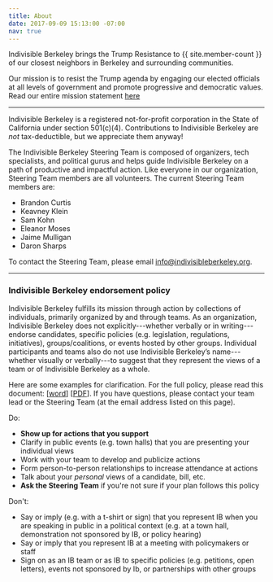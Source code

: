 ```yaml
---
title: About
date: 2017-09-09 15:13:00 -07:00
nav: true
---
```


Indivisible Berkeley brings the Trump Resistance to {{ site.member-count }} of our closest neighbors in Berkeley and surrounding communities.

Our mission is to resist the Trump agenda by engaging our elected officials at all levels of government and promote progressive and democratic values. Read our entire mission statement [here](https://www.indivisibleberkeley.org/mission)

-----------

Indivisible Berkeley is a registered not-for-profit corporation in the State of California under section 501(c)(4). Contributions to Indivisible Berkeley are _not_ tax-deductible, but we appreciate them anyway!

The Indivisible Berkeley Steering Team is composed of organizers, tech specialists, and political gurus and helps guide Indivisible Berkeley on a path of productive and impactful action. Like everyone in our organization, Steering Team members are all volunteers. The current Steering Team members are:

+ Brandon Curtis
+ Keavney Klein
+ Sam Kohn
+ Eleanor Moses
+ Jaime Mulligan
+ Daron Sharps

To contact the Steering Team, please email [info@indivisibleberkeley.org](mailto:info@indivisibleberkeley.org).

---------

### Indivisible Berkeley endorsement policy

Indivisible Berkeley fulfills its mission through action by collections of individuals,
primarily organized by and through teams.
As an organization, Indivisible Berkeley does not explicitly---whether verbally or in
writing---endorse candidates, specific policies (e.g. legislation, regulations, initiatives),
groups/coalitions, or events hosted by other groups. Individual participants and teams
also do not use Indivisible Berkeley’s name---whether visually or verbally---to suggest
that they represent the views of a team or of Indivisible Berkeley as a whole.

Here are some examples for clarification. For the full policy, please read this document: \[[word](/uploads/Endorsements_Policy_FINAL_102917.docx)] \[[PDF](/uploads/Endorsements_Policy_FINAL_102917.pdf)]. If you have questions, please contact your team lead or the Steering Team (at the email address listed on this page).

Do:
 - **Show up for actions that you support**
 - Clarify in public events (e.g. town halls) that you are presenting your individual views 
 - Work with your team to develop and publicize actions
 - Form person-to-person relationships to increase attendance at actions
 - Talk about your *personal* views of a candidate, bill, etc.
 - **Ask the Steering Team** if you're not sure if your plan follows this policy

Don't:
 - Say or imply (e.g. with a t-shirt or sign) that you represent IB when you are speaking in public in a political context (e.g. at a town hall, demonstration not sponsored by IB, or policy hearing)
 - Say or imply that you represent IB at a meeting with policymakers or staff
 - Sign on as an IB team or as IB to specific policies (e.g. petitions, open letters), events not sponsored by Ib, or partnerships with other groups